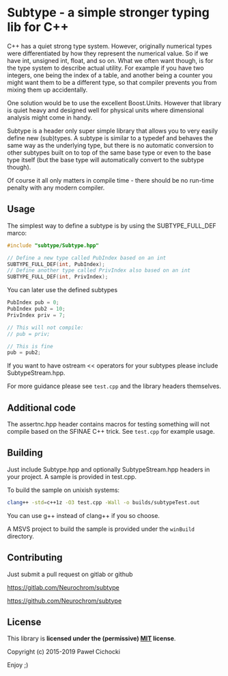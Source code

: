 ﻿# Subtype - a simple stronger typing lib for C++

C++ has a quiet strong type system. However, originally numerical types were differentiated by how they represent the
numerical value. So if we have int, unsigned int, float, and so on. What we often want though, is for the type system
to describe actual utility. For example if you have two integers, one being the index of a table, and another being
a counter you might want them to be a different type, so that compiler prevents you from mixing them up accidentally.

One solution would be to use the excellent Boost.Units. However that library is quiet heavy and designed well
for physical units where dimensional analysis might come in handy. 

Subtype is a header only super simple library that allows you to very easily define new (sub)types. A subtype
is similar to a typedef and behaves the same way as the underlying type, but there is no automatic conversion to other
subtypes built on to top of the same base type or even to the base type itself (but the base type will automatically
convert to the subtype though).

Of course it all only matters in compile time - there should be no run-time penalty with any modern compiler.

## Usage

The simplest way to define a subtype is by using the SUBTYPE_FULL_DEF marco:

```C++
#include "subtype/Subtype.hpp"

// Define a new type called PubIndex based on an int
SUBTYPE_FULL_DEF(int, PubIndex);
// Define another type called PrivIndex also based on an int
SUBTYPE_FULL_DEF(int, PrivIndex);
```

You can later use the defined subtypes

```C++
PubIndex pub = 0;
PubIndex pub2 = 10;
PrivIndex priv = 7;

// This will not compile:
// pub = priv;

// This is fine
pub = pub2;
```

If you want to have ostream << operators for your subtypes please include SubtypeStream.hpp.

For more guidance please see ```test.cpp``` and the library headers themselves.

## Additional code

The assertnc.hpp header contains macros for testing something will not compile based on the SFINAE C++ trick.
See ```test.cpp``` for example usage.

## Building

Just include Subtype.hpp and optionally SubtypeStream.hpp headers in your project.
A sample is provided in test.cpp.

To build the sample on unixish systems:

```bash
clang++ -std=c++1z -O3 test.cpp -Wall -o builds/subtypeTest.out
```

You can use g++ instead of clang++ if you so choose.

A MSVS project to build the sample is provided under the ```winBuild``` directory.

## Contributing

Just submit a pull request on gitlab or github

https://gitlab.com/Neurochrom/subtype

https://github.com/Neurochrom/subtype

## License

This library is **licensed under the (permissive) [MIT](https://opensource.org/licenses/MIT) license**.

Copyright (c) 2015-2019 Paweł Cichocki

Enjoy ;)
